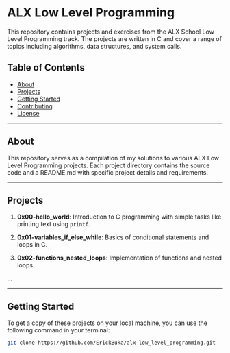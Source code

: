 # ALX Low Level Programming

This repository contains projects and exercises from the ALX School Low Level Programming track. The projects are written in C and cover a range of topics including algorithms, data structures, and system calls.

## Table of Contents

- [About](#about)
- [Projects](#projects)
- [Getting Started](#getting-started)
- [Contributing](#contributing)
- [License](#license)

---

## About

This repository serves as a compilation of my solutions to various ALX Low Level Programming projects. Each project directory contains the source code and a README.md with specific project details and requirements.

---

## Projects

1. **0x00-hello_world**: Introduction to C programming with simple tasks like printing text using `printf`.

2. **0x01-variables_if_else_while**: Basics of conditional statements and loops in C.

3. **0x02-functions_nested_loops**: Implementation of functions and nested loops.

...


---

## Getting Started

To get a copy of these projects on your local machine, you can use the following command in your terminal:

```bash
git clone https://github.com/ErickBuka/alx-low_level_programming.git


